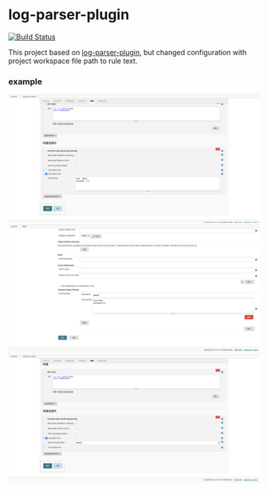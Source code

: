 log-parser-plugin
=================

[![Build Status](https://ci.jenkins.io/buildStatus/icon?job=Plugins%2Flog-parser-plugin%2Fmaster)](https://ci.jenkins.io/blue/organizations/jenkins/Plugins%2Flog-parser-plugin/branches/)

This project based on [log-parser-plugin](https://wiki.jenkins.io/display/JENKINS/Log+Parser+Plugin), but changed configuration with project workspace file path to rule text.

### example
![项目配置私有解析规则](https://github.com/youshutong2080/log-parser-plugin/raw/master/images/project_rule_configure.png)       
![配置通用解析规则](https://github.com/youshutong2080/log-parser-plugin/raw/master/images/system_rules_configure.png)        
![项目配置能用解析规则](https://github.com/youshutong2080/log-parser-plugin/raw/master/images/select_global_rule_configure.png)          

